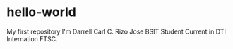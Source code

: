 # hello-world
My first repository
I'm Darrell Carl C. Rizo Jose
BSIT Student
Current in DTI Internation FTSC.
